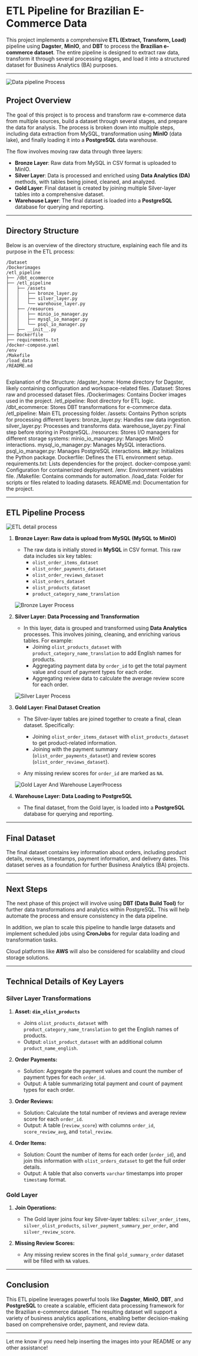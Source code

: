 

# ETL Pipeline for Brazilian E-Commerce Data

This project implements a comprehensive **ETL (Extract, Transform, Load)** pipeline using **Dagster**, **MinIO**, and **DBT** to process the **Brazilian e-commerce dataset**. The entire pipeline is designed to extract raw data, transform it through several processing stages, and load it into a structured dataset for Business Analytics (BA) purposes.

---
![Data pipeline Process](design_pipeline.png)
## Project Overview

The goal of this project is to process and transform raw e-commerce data from multiple sources, build a dataset through several stages, and prepare the data for analysis. The process is broken down into multiple steps, including data extraction from MySQL, transformation using **MinIO** (data lake), and finally loading it into a **PostgreSQL** data warehouse.

The flow involves moving raw data through three layers:

- **Bronze Layer**: Raw data from MySQL in CSV format is uploaded to MinIO.
- **Silver Layer**: Data is processed and enriched using **Data Analytics (DA)** methods, with tables being joined, cleaned, and analyzed.
- **Gold Layer**: Final dataset is created by joining multiple Silver-layer tables into a comprehensive dataset.
- **Warehouse Layer**: The final dataset is loaded into a **PostgreSQL** database for querying and reporting.

---

## Directory Structure

Below is an overview of the directory structure, explaining each file and its purpose in the ETL process:

```/dagster_home
/Dataset
/Dockerimages
/etl_pipeline
├── /dbt_ecommerce
├── /etl_pipeline
│   ├── /assets
│   │   ├── bronze_layer.py
│   │   ├── silver_layer.py
│   │   └── warehouse_layer.py
│   ├── /resources
│   │   ├── minio_io_manager.py
│   │   ├── mysql_io_manager.py
│   │   └── psql_io_manager.py
│   ├── __init__.py
├── Dockerfile
├── requirements.txt
/docker-compose.yaml
/env
/Makefile
/load_data
/README.md


```

Explanation of the Structure:
/dagster_home: Home directory for Dagster, likely containing configuration and workspace-related files.
/Dataset: Stores raw and processed dataset files.
/Dockerimages: Contains Docker images used in the project.
/etl_pipeline: Root directory for ETL logic.
/dbt_ecommerce: Stores DBT transformations for e-commerce data.
/etl_pipeline: Main ETL processing folder.
/assets: Contains Python scripts for processing different layers:
bronze_layer.py: Handles raw data ingestion.
silver_layer.py: Processes and transforms data.
warehouse_layer.py: Final step before storing in PostgreSQL.
/resources: Stores I/O managers for different storage systems:
minio_io_manager.py: Manages MinIO interactions.
mysql_io_manager.py: Manages MySQL interactions.
psql_io_manager.py: Manages PostgreSQL interactions.
__init__.py: Initializes the Python package.
Dockerfile: Defines the ETL environment setup.
requirements.txt: Lists dependencies for the project.
docker-compose.yaml: Configuration for containerized deployment.
/env: Environment variables file.
/Makefile: Contains commands for automation.
/load_data: Folder for scripts or files related to loading datasets.
README.md: Documentation for the project.

---

## ETL Pipeline Process
![ETL detail process](etl_process.png)

1. **Bronze Layer: Raw data is upload from MySQL (MySQL to MinIO)**

   - The raw data is initially stored in **MySQL** in CSV format. This raw data includes six key tables:
     - `olist_order_items_dataset`
     - `olist_order_payments_dataset`
     - `olist_order_reviews_dataset`
     - `olist_orders_dataset`
     - `olist_products_dataset`
     - `product_category_name_translation`


   ![Bronze Layer Process](bronze_layer.png)

2. **Silver Layer: Data Processing and Transformation**

   - In this layer, data is grouped and transformed using **Data Analytics** processes. This involves joining, cleaning, and enriching various tables. For example:
     - Joining `olist_products_dataset` with `product_category_name_translation` to add English names for products.
     - Aggregating payment data by `order_id` to get the total payment value and count of payment types for each order.
     - Aggregating review data to calculate the average review score for each order.

   ![Silver Layer Process](silver_layer.png)

3. **Gold Layer: Final Dataset Creation**

   - The Silver-layer tables are joined together to create a final, clean dataset. Specifically:
     - Joining `olist_order_items_dataset` with `olist_products_dataset` to get product-related information.
     - Joining with the payment summary (`olist_order_payments_dataset`) and review scores (`olist_order_reviews_dataset`).

   - Any missing review scores for `order_id` are marked as `NA`.

   ![Gold Layer And Warehouse LayerProcess](gold_warehouse_layer.png)

4. **Warehouse Layer: Data Loading to PostgreSQL**

   - The final dataset, from the Gold layer, is loaded into a **PostgreSQL** database for querying and reporting.


---

## Final Dataset

The final dataset contains key information about orders, including product details, reviews, timestamps, payment information, and delivery dates. This dataset serves as a foundation for further Business Analytics (BA) projects.

---

## Next Steps

The next phase of this project will involve using **DBT (Data Build Tool)** for further data transformations and analytics within PostgreSQL. This will help automate the process and ensure consistency in the data pipeline.

In addition, we plan to scale this pipeline to handle large datasets and implement scheduled jobs using **CronJobs** for regular data loading and transformation tasks. 

Cloud platforms like **AWS** will also be considered for scalability and cloud storage solutions.

---

## Technical Details of Key Layers

### Silver Layer Transformations

1. **Asset: `dim_olist_products`**
   - Joins `olist_products_dataset` with `product_category_name_translation` to get the English names of products.
   - Output: `olist_product_dataset` with an additional column `product_name_english`.

2. **Order Payments:**
   - Solution: Aggregate the payment values and count the number of payment types for each `order_id`.
   - Output: A table summarizing total payment and count of payment types for each order.

3. **Order Reviews:**
   - Solution: Calculate the total number of reviews and average review score for each `order_id`.
   - Output: A table (`review_score`) with columns `order_id`, `score_review_avg`, and `total_review`.

4. **Order Items:**
   - Solution: Count the number of items for each order (`order_id`), and join this information with `olist_orders_dataset` to get the full order details.
   - Output: A table that also converts `varchar` timestamps into proper `timestamp` format.

### Gold Layer

1. **Join Operations:**
   - The Gold layer joins four key Silver-layer tables: `silver_order_items`, `silver_olist_products`, `silver_payment_summary_per_order`, and `silver_review_score`.

2. **Missing Review Scores:**
   - Any missing review scores in the final `gold_summary_order` dataset will be filled with `NA` values.

---

## Conclusion

This ETL pipeline leverages powerful tools like **Dagster**, **MinIO**, **DBT**, and **PostgreSQL** to create a scalable, efficient data processing framework for the Brazilian e-commerce dataset. The resulting dataset will support a variety of business analytics applications, enabling better decision-making based on comprehensive order, payment, and review data.

---

Let me know if you need help inserting the images into your README or any other assistance!